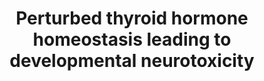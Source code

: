 ---
annotations:
- id: PW:0002358
  parent: disease pathway
  type: Pathway Ontology
  value: neurodevelopmental disorder pathway
- id: CL:0000540
  parent: animal cell
  type: Cell Type Ontology
  value: neuron
- id: CL:0000128
  parent: animal cell
  type: Cell Type Ontology
  value: oligodendrocyte
authors:
- Marvin M2
citedin: ''
communities: []
description: 'The Adverse Outcome Pathway (AOP) for thyroid hormone-mediated neurodevelopmental
  adversities describes how disruptions in thyroid hormone homeostasis lead to impaired
  neurodevelopment. It begins with molecular initiating events (MIEs) such as altered
  thyroid hormone transport, metabolism, or receptor signaling, affecting key players
  like MCT8 (SLCO1A2), OATP1C1 (SLCO1C1), and thyroid hormone receptors (TRα1). These
  disruptions impair cellular processes essential for neurodevelopment, including
  myelination, synaptogenesis, and neural network formation, particularly in astrocytes,
  neurons, and oligodendrocytes. As a result, key events (KEs) such as reduced thyroid
  hormone availability in the brain, altered neuronal differentiation, and impaired
  synaptic function occur, ultimately leading to adverse outcomes like cognitive deficits
  and neurodevelopmental disorders. '
last-edited: 2025-03-19
ndex: null
organisms:
- Homo sapiens
redirect_from:
- /index.php/Pathway:WP5517
- /instance/WP5517
- /instance/WP5517_r138127
revision: r138127
schema-jsonld:
- '@context': https://schema.org/
  '@id': https://wikipathways.github.io/pathways/WP5517.html
  '@type': Dataset
  creator:
    '@type': Organization
    name: WikiPathways
  description: 'The Adverse Outcome Pathway (AOP) for thyroid hormone-mediated neurodevelopmental
    adversities describes how disruptions in thyroid hormone homeostasis lead to impaired
    neurodevelopment. It begins with molecular initiating events (MIEs) such as altered
    thyroid hormone transport, metabolism, or receptor signaling, affecting key players
    like MCT8 (SLCO1A2), OATP1C1 (SLCO1C1), and thyroid hormone receptors (TRα1).
    These disruptions impair cellular processes essential for neurodevelopment, including
    myelination, synaptogenesis, and neural network formation, particularly in astrocytes,
    neurons, and oligodendrocytes. As a result, key events (KEs) such as reduced thyroid
    hormone availability in the brain, altered neuronal differentiation, and impaired
    synaptic function occur, ultimately leading to adverse outcomes like cognitive
    deficits and neurodevelopmental disorders. '
  keywords:
  - SLC16A10
  - SLC16A2
  - SLC7A5
  - SLC7A8
  - SLCO1A2
  - SLCO1C1
  - SLCO3A1
  - SLCO4A1
  license: CC0
  name: Perturbed thyroid hormone homeostasis leading to developmental neurotoxicity
seo: CreativeWork
title: Perturbed thyroid hormone homeostasis leading to developmental neurotoxicity
wpid: WP5517
---